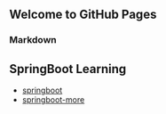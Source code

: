 ## Welcome to GitHub Pages


### Markdown


## SpringBoot Learning


- [springboot](https://github.com/yanqi02/yanqi02.github.io/springboot)
- [springboot-more](https://github.com/yanqi02/yanqi02.github.io/springboot-more)

